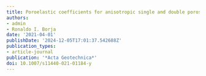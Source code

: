 ```yaml
---
title: Poroelastic coefficients for anisotropic single and double porosity media
authors:
- admin
- Ronaldo I. Borja
date: '2021-04-01'
publishDate: '2024-12-05T17:01:37.542688Z'
publication_types:
- article-journal
publication: '*Acta Geotechnica*'
doi: 10.1007/s11440-021-01184-y
---
```

